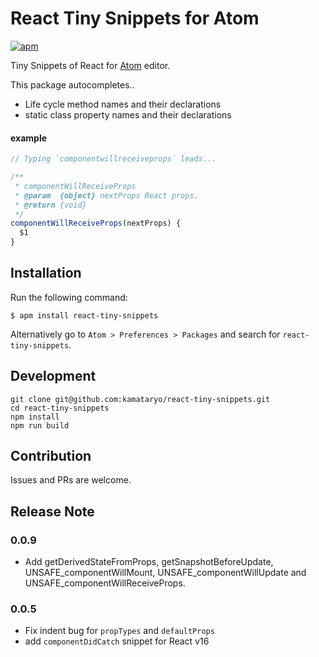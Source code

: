 # React Tiny Snippets for Atom

[![apm](https://img.shields.io/apm/v/react-tiny-snippets.svg)](https://atom.io/packages/react-tiny-snippets)

Tiny Snippets of React for [Atom](https://atom.io/) editor.

This package autocompletes..

* Life cycle method names and their declarations
* static class property names and their declarations

#### example

```javascript
// Typing `componentwillreceiveprops` leads...

/**
 * componentWillReceiveProps
 * @param  {object} nextProps React props.
 * @return {void}
 */
componentWillReceiveProps(nextProps) {
  $1
}
```

## Installation

Run the following command:

```shell
$ apm install react-tiny-snippets
```

Alternatively go to `Atom > Preferences > Packages` and search for `react-tiny-snippets`.

## Development

```shell
git clone git@github.com:kamataryo/react-tiny-snippets.git
cd react-tiny-snippets
npm install
npm run build
```

## Contribution

Issues and PRs are welcome.

## Release Note

### 0.0.9

* Add getDerivedStateFromProps, getSnapshotBeforeUpdate, UNSAFE_componentWillMount, UNSAFE_componentWillUpdate and UNSAFE_componentWillReceiveProps.

### 0.0.5

* Fix indent bug for `propTypes` and `defaultProps`
* add `componentDidCatch` snippet for React v16
